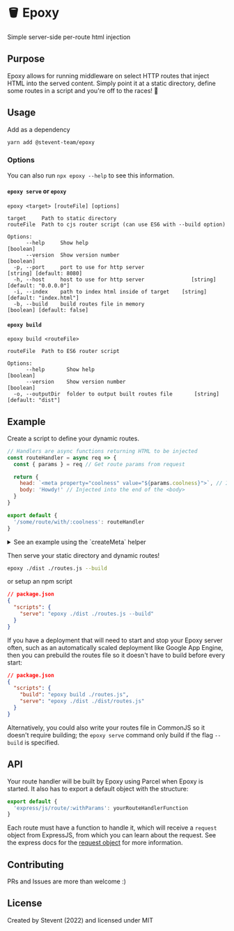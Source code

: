# 🪣 Epoxy

Simple server-side per-route html injection

## Purpose

Epoxy allows for running middleware on select HTTP routes that inject HTML into the served content.
Simply point it at a static directory, define some routes in a script and you're off to the races! :horse:

## Usage

Add as a dependency

```bash
yarn add @stevent-team/epoxy
```

### Options

You can also run `npx epoxy --help` to see this information.

#### `epoxy serve` or `epoxy`

```
epoxy <target> [routeFile] [options]

target     Path to static directory
routeFile  Path to cjs router script (can use ES6 with --build option)

Options:
      --help     Show help                                                     [boolean]
      --version  Show version number                                           [boolean]
  -p, --port     port to use for http server                    [string] [default: 8080]
  -h, --host     host to use for http server               [string] [default: "0.0.0.0"]
  -i, --index    path to index html inside of target    [string] [default: "index.html"]
  -b, --build    build routes file in memory                  [boolean] [default: false]
```

#### `epoxy build`

```
epoxy build <routeFile>

routeFile  Path to ES6 router script

Options:
      --help       Show help                                                 [boolean]
      --version    Show version number                                       [boolean]
  -o, --outputDir  folder to output built routes file       [string] [default: "dist"]
```

## Example

Create a script to define your dynamic routes.

```js
// Handlers are async functions returning HTML to be injected
const routeHandler = async req => {
  const { params } = req // Get route params from request

  return {
    head: `<meta property="coolness" value="${params.coolness}">`, // Injected into the end of the <head>
    body: 'Howdy!' // Injected into the end of the <body>
  }
}

export default {
  '/some/route/with/:coolness': routeHandler
}
```

<details>
  <summary>See an example using the `createMeta` helper</summary>

  > ### `createMeta` Helper
  >
  > Epoxy comes with a helper that allows you to easily create meta tags from an object.
  >
  > ```js
  > import { createMeta } from '@stevent-team/epoxy/helpers'
  >
  > const routeHandler = async ({ params }) => {
  >   // Create a string of meta tags from the object passed in
  >   const metaTags = createMeta({
  >     coolness: params.coolness,
  >     description: 'A pretty cool page',
  >   })
  >
  >   return { head: metaTags }
  > }
  >
  > export default {
  >   '/route/:coolness': routeHandler
  > }
  > ```
  >
  > For more information about the helpers available in Epoxy, see the [readme](./helpers/README.md).
</details>

Then serve your static directory and dynamic routes!

```bash
epoxy ./dist ./routes.js --build
```

or setup an npm script

```json
// package.json
{
  "scripts": {
    "serve": "epoxy ./dist ./routes.js --build"
  }
}
```

If you have a deployment that will need to start and stop your Epoxy server often, such as an automatically scaled deployment like Google App Engine, then you can prebuild the routes file so it doesn't have to build before every start:

```json
// package.json
{
  "scripts": {
    "build": "epoxy build ./routes.js",
    "serve": "epoxy ./dist ./dist/routes.js"
  }
}
```

Alternatively, you could also write your routes file in CommonJS so it doesn't require building; the `epoxy serve` command only build if the flag `--build` is specified.

## API

Your route handler will be built by Epoxy using Parcel when Epoxy is started. It also has to export a default object with the structure:

```js
export default {
  'express/js/route/:withParams': yourRouteHandlerFunction
}
```

Each route must have a function to handle it, which will receive a `request` object from ExpressJS, from which you can learn about the request. See the express docs for the [request object](https://expressjs.com/en/api.html#req) for more information.

## Contributing

PRs and Issues are more than welcome :)

## License

Created by Stevent (2022) and licensed under MIT
